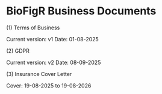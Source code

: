 # BioFigR Business Documents

(1) Terms of Business

Current version: v1
Date: 01-08-2025

(2) GDPR

Current version: v2
Date: 08-09-2025

(3) Insurance Cover Letter

Cover: 19-08-2025 to 19-08-2026
